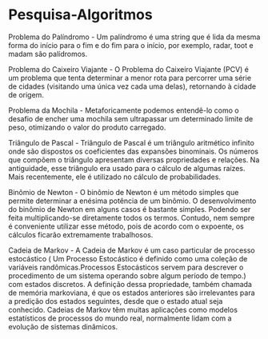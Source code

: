 # Pesquisa-Algoritmos
Problema do Palíndromo - Um palíndromo é uma string que é lida da mesma forma do início para o fim e do fim para o início, por exemplo, radar, toot e madam são palídromos.  

Problema do Caixeiro Viajante - O Problema do Caixeiro Viajante (PCV) é um problema que tenta determinar a menor rota para percorrer uma série de cidades (visitando uma única vez cada uma delas), retornando à cidade de origem.    

Problema da Mochila - Metaforicamente podemos entendê-lo como o desafio de encher uma mochila sem ultrapassar um determinado limite de peso, otimizando o valor do produto carregado.    

Triângulo de Pascal - Triângulo de Pascal é um triângulo aritmético infinito onde são dispostos os coeficientes das expansões binominais. Os números que compõem o triângulo apresentam diversas propriedades e relações. Na antiguidade, esse triângulo era usado para o cálculo de algumas raízes. Mais recentemente, ele é utilizado no cálculo de probabilidades.    

Binômio de Newton -  O binômio de Newton é um método simples que permite determinar a enésima potência de um binômio. O desenvolvimento do binômio de Newton em alguns casos é bastante simples. Podendo ser feita multiplicando-se diretamente todos os termos. Contudo, nem sempre é conveniente utilizar esse método, pois de acordo com o expoente, os cálculos ficarão extremamente trabalhosos.       

Cadeia de Markov - A Cadeia de Markov é um caso particular de processo estocástico ( Um Processo Estocástico é definido como uma coleção de variáveis randômicas.Processos Estocásticos servem para descrever o procedimento de um sistema operando sobre algum período de tempo.) com estados discretos. A definição dessa propriedade, também chamada de memória markoviana, é que os estados anteriores são irrelevantes para a predição dos estados seguintes, desde que o estado atual seja conhecido. Cadeias de Markov têm muitas aplicações como modelos estatísticos de processos do mundo real, normalmente lidam com a evolução de sistemas dinâmicos.
